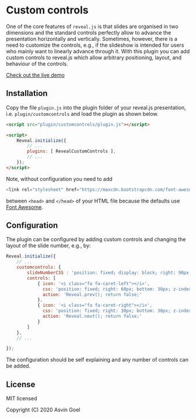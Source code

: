 # Custom controls

One of the core features of ```reveal.js``` is that slides are organised in two dimensions and the standard controls perfectly allow to advance the presentation horizontally and vertically.
Sometimes, however, there is a need to customize the controls, e.g., if the slideshow is intended for users who mainly want to linearly advance through it.
With this plugin you can add custom controls to reveal.js which allow arbitrary positioning, layout, and behaviour of the controls.

[Check out the live demo](https://rajgoel.github.io/reveal.js-demos/customcontrols-demo.html)


## Installation

Copy the file ```plugin.js``` into the plugin folder of your reveal.js presentation, i.e. ```plugin/customcontrols``` and load the plugin as shown below.

```html
<script src="plugin/customcontrols/plugin.js"></script>

<script>
    Reveal.initialize({
        // ...
        plugins: [ RevealCustomControls ],
        // ...
    });
</script>
```

Note, without configuration you need to add

```javascript
<link rel="stylesheet" href="https://maxcdn.bootstrapcdn.com/font-awesome/4.5.0/css/font-awesome.min.css">
```

between ```<head>``` and ```</head>``` of your HTML file because the defaults use [Font Awesome](http://fontawesome.io/).



## Configuration

The plugin can be configured by adding custom controls and changing the layout of the slide number, e.g., by:


```javascript
Reveal.initialize({
	// ...
	customcontrols: {
		slideNumberCSS : 'position: fixed; display: block; right: 90px; top: auto; left: auto; width: 50px; bottom: 30px; z-index: 31; font-family: Helvetica, sans-serif; font-size:  12px; line-height: 1; padding: 5px; text-align: center; border-radius: 10px; background-color: rgba(128,128,128,.5)',
		controls: [
			{ icon: '<i class="fa fa-caret-left"></i>',
			  css: 'position: fixed; right: 60px; bottom: 30px; z-index: 30; font-size: 24px;',
			  action: 'Reveal.prev(); return false;'
			},
			{ icon: '<i class="fa fa-caret-right"></i>',
			  css: 'position: fixed; right: 30px; bottom: 30px; z-index: 30; font-size: 24px;',
			  action: 'Reveal.next(); return false;'
			}
		]
	},
	// ...

});
```

The configuration should be self explaining and any number of controls can be added.

## License

MIT licensed

Copyright (C) 2020 Asvin Goel
